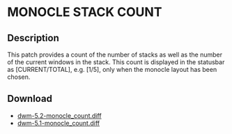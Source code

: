 MONOCLE STACK COUNT
====================

Description
-----------
This patch provides a count of the number of stacks as well as the number of the current windows in the stack.
This count is displayed in the statusbar as [CURRENT/TOTAL], e.g. [1/5], only when the monocle layout has been chosen.

Download
--------
* [dwm-5.2-monocle_count.diff](http://www.suckless.org/dwm/patches/dwm-5.2-monocle_count.diff)
* [dwm-5.1-monocle_count.diff](http://v4hn.de/patches/dwm-5.1-monocle_count.diff)
